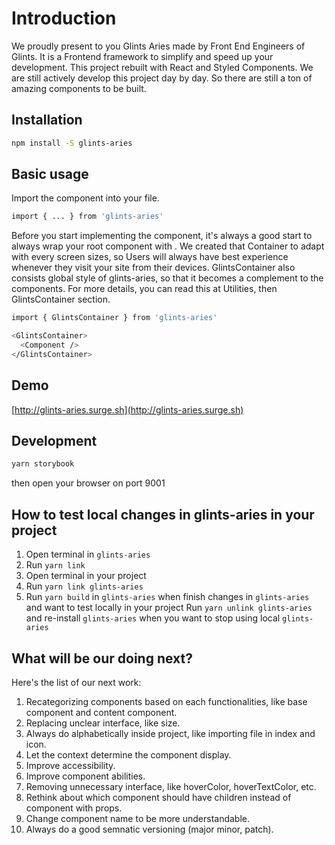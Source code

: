 # Introduction
We proudly present to you Glints Aries made by Front End Engineers of Glints. It is a Frontend framework to simplify and speed up your development. This project rebuilt with React and Styled Components. We are still actively develop this project day by day. So there are still a ton of amazing components to be built.

## Installation
```bash
npm install -S glints-aries
```

## Basic usage
Import the component into your file.
```bash
import { ... } from 'glints-aries'
```

Before you start implementing the component, it's always a good start to always wrap your root component with <GlintsContainer />.
We created that Container to adapt with every screen sizes, so Users will always have best experience whenever they visit your site from their devices.
GlintsContainer also consists global style of glints-aries, so that it becomes a complement to the components.
For more details, you can read this at Utilities, then GlintsContainer section.
```bash
import { GlintsContainer } from 'glints-aries'

<GlintsContainer>
  <Component />
</GlintsContainer>
```

## Demo
[http://glints-aries.surge.sh](http://glints-aries.surge.sh)

## Development
```bash
yarn storybook
```
then open your browser on port 9001

## How to test local changes in glints-aries in your project
1. Open terminal in `glints-aries`
2. Run `yarn link`
3. Open terminal in your project
4. Run `yarn link glints-aries` 
5. Run `yarn build` in `glints-aries` when finish changes in `glints-aries` and want to test locally in your project
Run `yarn unlink glints-aries` and re-install `glints-aries` when you want to stop using local `glints-aries`

## What will be our doing next?
Here's the list of our next work:
1. Recategorizing components based on each functionalities, like base component and content component.
2. Replacing unclear interface, like size.
3. Always do alphabetically inside project, like importing file in index and icon.
4. Let the context determine the component display.
5. Improve accessibility.
6. Improve component abilities.
7. Removing unnecessary interface, like hoverColor, hoverTextColor, etc.
8. Rethink about which component should have children instead of component with props.
9. Change component name to be more understandable.
10. Always do a good semnatic versioning (major minor, patch).

